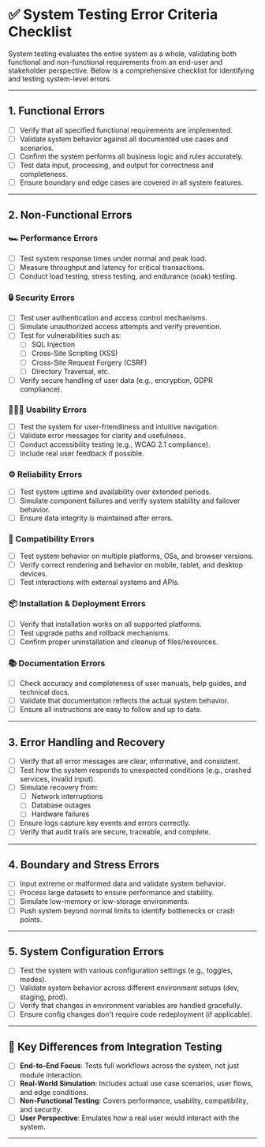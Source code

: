 # ✅ System Testing Error Criteria Checklist

System testing evaluates the entire system as a whole, validating both functional and non-functional requirements from an end-user and stakeholder perspective. Below is a comprehensive checklist for identifying and testing system-level errors.

---

## 1. Functional Errors
- [ ] Verify that all specified functional requirements are implemented.
- [ ] Validate system behavior against all documented use cases and scenarios.
- [ ] Confirm the system performs all business logic and rules accurately.
- [ ] Test data input, processing, and output for correctness and completeness.
- [ ] Ensure boundary and edge cases are covered in all system features.

---

## 2. Non-Functional Errors

### 🏎️ Performance Errors
- [ ] Test system response times under normal and peak load.
- [ ] Measure throughput and latency for critical transactions.
- [ ] Conduct load testing, stress testing, and endurance (soak) testing.

### 🔒 Security Errors
- [ ] Test user authentication and access control mechanisms.
- [ ] Simulate unauthorized access attempts and verify prevention.
- [ ] Test for vulnerabilities such as:
  - [ ] SQL Injection
  - [ ] Cross-Site Scripting (XSS)
  - [ ] Cross-Site Request Forgery (CSRF)
  - [ ] Directory Traversal, etc.
- [ ] Verify secure handling of user data (e.g., encryption, GDPR compliance).

### 🧑‍🤝‍🧑 Usability Errors
- [ ] Test the system for user-friendliness and intuitive navigation.
- [ ] Validate error messages for clarity and usefulness.
- [ ] Conduct accessibility testing (e.g., WCAG 2.1 compliance).
- [ ] Include real user feedback if possible.

### ⚙️ Reliability Errors
- [ ] Test system uptime and availability over extended periods.
- [ ] Simulate component failures and verify system stability and failover behavior.
- [ ] Ensure data integrity is maintained after errors.

### 🧪 Compatibility Errors
- [ ] Test system behavior on multiple platforms, OSs, and browser versions.
- [ ] Verify correct rendering and behavior on mobile, tablet, and desktop devices.
- [ ] Test interactions with external systems and APIs.

### 📦 Installation & Deployment Errors
- [ ] Verify that installation works on all supported platforms.
- [ ] Test upgrade paths and rollback mechanisms.
- [ ] Confirm proper uninstallation and cleanup of files/resources.

### 📚 Documentation Errors
- [ ] Check accuracy and completeness of user manuals, help guides, and technical docs.
- [ ] Validate that documentation reflects the actual system behavior.
- [ ] Ensure all instructions are easy to follow and up to date.

---

## 3. Error Handling and Recovery
- [ ] Verify that all error messages are clear, informative, and consistent.
- [ ] Test how the system responds to unexpected conditions (e.g., crashed services, invalid input).
- [ ] Simulate recovery from:
  - [ ] Network interruptions
  - [ ] Database outages
  - [ ] Hardware failures
- [ ] Ensure logs capture key events and errors correctly.
- [ ] Verify that audit trails are secure, traceable, and complete.

---

## 4. Boundary and Stress Errors
- [ ] Input extreme or malformed data and validate system behavior.
- [ ] Process large datasets to ensure performance and stability.
- [ ] Simulate low-memory or low-storage environments.
- [ ] Push system beyond normal limits to identify bottlenecks or crash points.

---

## 5. System Configuration Errors
- [ ] Test the system with various configuration settings (e.g., toggles, modes).
- [ ] Validate system behavior across different environment setups (dev, staging, prod).
- [ ] Verify that changes in environment variables are handled gracefully.
- [ ] Ensure config changes don't require code redeployment (if applicable).

---

## 🔄 Key Differences from Integration Testing
- [ ] **End-to-End Focus**: Tests full workflows across the system, not just module interaction.
- [ ] **Real-World Simulation**: Includes actual use case scenarios, user flows, and edge conditions.
- [ ] **Non-Functional Testing**: Covers performance, usability, compatibility, and security.
- [ ] **User Perspective**: Emulates how a real user would interact with the system.

---